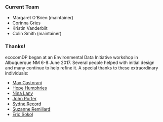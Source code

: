 ### Current Team

* Margaret O'Brien (maintainer)
* Corinna Gries
* Kristin Vanderbilt
* Colin Smith (maintainer)

### Thanks!

ecocomDP began at an Environmental Data Initiative workshop in Albuquerque NM 6-8 June 2017. Several people helped with initial design and many continue to help refine it. A special thanks to these extraordinary individuals:

* [Max Castorani](http://maxcastorani.weebly.com/)
* [Hope Humphries](http://niwot.colorado.edu/people/individual/humphries-hope)
* [Nina Lany](http://communityecologylab.weebly.com/uploads/3/9/6/3/39633683/lany_cv1.pdf)
* [John Porter](http://www.vcrlter.virginia.edu/jhp7e.html)
* [Sydne Record](http://www.sydnerecord.com/)
* [Suzanne Remillard](http://lterdev.fsl.orst.edu/lter/personnel/showpersonbio.cfm?Personnel_ID=1137&topnav=19)
* [Eric Sokol](http://www.neonscience.org/observatory/staff/eric-sokol)



